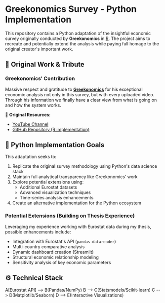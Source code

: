 # Greekonomics Survey - Python Implementation

This repository contains a Python adaptation of the insightful economic survey originally conducted by **Greekonomics** in [R](https://github.com/AMantes/Greekonomics/tree/main). The project aims to recreate and potentially extend the analysis while paying full homage to the original creator's important work.

## 🎯 Original Work & Tribute

### Greekonomics' Contribution
Massive respect and gratitude to **[Greekonomics](https://www.youtube.com/@Greekonomics)** for his exceptional economic analysis not only in this survey, but with every uploaded video. Through his information we finally have a clear view from what is going on and how the system works.

🔗 **Original Resources**:
- [YouTube Channel](https://www.youtube.com/@Greekonomics)
- [GitHub Repository (R implementation)](https://github.com/AMantes/Greekonomics/tree/main)

## 🐍 Python Implementation Goals

This adaptation seeks to:
1. Replicate the original survey methodology using Python's data science stack
2. Maintain full analytical transparency like Greekonomics' work
3. Explore potential extensions using:
   - Additional Eurostat datasets
   - Advanced visualization techniques
   - Time-series analysis enhancements
4. Create an alternative implementation for the Python ecosystem

### Potential Extensions (Building on Thesis Experience)
Leveraging my experience working with Eurostat data during my thesis, possible enhancements include:
- Integration with Eurostat's API (`pandas-datareader`)
- Multi-country comparative analysis
- Dynamic dashboard creation (Streamlit)
- Structural economic relationship modeling
- Sensitivity analysis of key economic parameters

## ⚙️ Technical Stack
A[Eurostat API] --> B(Pandas/NumPy)
B --> C(Statsmodels/Scikit-learn)
C --> D(Matplotlib/Seaborn)
D --> E(Interactive Visualizations)
